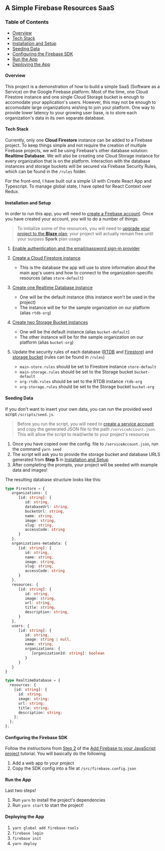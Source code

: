 ## A Simple Firebase Resources SaaS

### Table of Contents

- [Overview](#overview)
- [Tech Stack](#tech-stack)
- [Installation and Setup](#installation-and-setup)
- [Seeding Data](#seeding-data)
- [Configuring the Firebase SDK](#configuring-the-firebase-sdk)
- [Run the App](#run-the-app)
- [Deploying the App](#deploying-the-app)

#### Overview

This project is a demonstration of how to build a simple SaaS (Software as a Service) on the Google Firebase platform. Most of the time, one Cloud Firestore instance and one single Cloud Storage bucket is enough to accomodate your application's users. However, this may not be enough to accomodate large organizations wishing to join your platform. One way to provide lower latency to your growing user base, is to store each organization's data in its own separate database.

#### Tech Stack

Currently, only one **Cloud Firestore** instance can be added to a Firebase project. To keep things simple and not require the creation of multiple Firebase projects, we will be using Firebase's other database solution: **Realtime Database**. We will also be creating one Cloud Storage instance for every organization that is on the platform. Interaction with the database instances and storage buckets will be secured via Firebase Security Rules, which can be found in the `/rules` folder.

For the front-end, I have built out a simple UI with Create React App and Typescript. To manage global state, I have opted for React Context over Redux.

#### Installation and Setup

In order to run this app, you will need to [create a Firebase account](https://firebase.google.com/). Once you have created your account, you will to do a number of things:

> To initialize some of the resources, you will need to [upgrade your project to the **Blaze** plan](https://firebase.google.com/pricing); your project will actually remain free until your surpass **Spark** plan usage

1. [Enable authentication and the email/password sign-in provider](https://firebase.google.com/docs/auth/web/password-auth#before_you_begin)

2. [Create a Cloud Firestore instance](https://firebase.google.com/docs/firestore/quickstart#create)

   - This is the database the app will use to store information about the main app's users and how to connect to the organization-specific resources (alias `store-default`)

3. [Create one Realtime Database instance](https://firebase.google.com/docs/database/web/start#create_a_database)

   - One will be the default instance (this instance won't be used in the project)
   - The instance will be for the sample organization on our platform (alias `rtdb-org`)

4. [Create two Storage Bucket instances](https://firebase.google.com/docs/storage/web/start#create-default-bucket)

   - One will be the default instance (alias `bucket-default`)
   - The other instance will be for the sample organization on our platform (alias `bucket-org`)

5. Update the security rules of each database ([RTDB]() and [Firestore]()) and [storage bucket]() (rules can be found in `/rules`)
   - `main-store.rules` should be set to Firestore instance `store-default`
   - `main-storage.rules` should be set to the Storage bucket `bucket-default`
   - `org-rtdb.rules` should be set to the RTDB instance `rtdb-org`
   - `org-storage.rules` should be set to the Storage bucket `bucket-org`

#### Seeding Data

If you don't want to insert your own data, you can run the provided seed script `/scripts/seed.js`.

> Before you run the script, you will need to [create a service account](https://firebase.google.com/docs/admin/setup#initialize-sdk) and copy the generated JSON file to the path `/serviceAccount.json`. This will allow the script to read/write to your project's resources

1. Once you have copied over the config. file to `/serviceAccount.json`, run the command `yarn seed`
2. The script will ask you to provide the storage bucket and database URLS generated from **Step 5** in [Installation and Setup](#installation-and-setup)
3. After completing the prompts, your project will be seeded with example data and images!

The resulting database structure looks like this:

```ts
type Firestore = {
   organizations: {
      [id: string]: {
         id: string,
         databaseUrl: string,
         bucketUrl: string,
         name: string,
         image: string,
         slug: string,
         accessCode: string
      }
   },
   organizations-metadata: {
      [id: string]: {
         id: string,
         name: string,
         image: string,
         slug: string,
         accessCode: string
      }
   },
   resources: {
      [id: string]: {
         id: string,
         image: string,
         url: string,
         title: string,
         description: string,
      }
   },
   users: {
      [id: string]: {
         id: string,
         image: string | null,
         name: string,
         organizations: {
            [organizationId: string]: boolean
         }
      }
   }
}

```

```ts
type RealtimeDatabase = {
  resources: {
    [id: string]: {
      id: string;
      image: string;
      url: string;
      title: string;
      description: string;
    };
  };
};
```

#### Configuring the Firebase SDK

Follow the instructions from [Step 2](https://firebase.google.com/docs/web/setup#register-app) of the [Add Firebase to your JavaScript project](https://firebase.google.com/docs/web/setup) tutorial. You will basically do the following

1. Add a web app to your project
2. Copy the SDK config into a file at `/src/firebase.config.json`

#### Run the App

Last two steps!

1. Run `yarn` to install the project's dependencies
2. Run `yarn start` to start the project!

#### Deploying the App

1. `yarn global add firebase-tools`
2. `firebase login`
3. `firebase init`
4. `yarn deploy`
